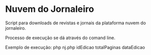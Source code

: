 # Nuvem do Jornaleiro

Script para downloads de revistas e jornais da plataforma nuvem do jornaleiro.

Processo de execução se dá através do comand line.

Exemplo de execução: php nj.php idEdicao totalPaginas dataEdicao
